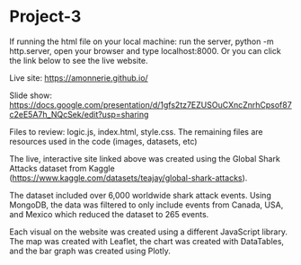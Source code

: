 # Project-3

If running the html file on your local machine: run the server, python -m http.server, open your browser and type localhost:8000. Or you can click the link below to see the live website.

Live site: https://amonnerie.github.io/

Slide show: https://docs.google.com/presentation/d/1gfs2tz7EZUSOuCXncZnrhCpsof87c2eE5A7h_NQcSek/edit?usp=sharing

Files to review: logic.js, index.html, style.css. The remaining files are resources used in the code (images, datasets, etc)

The live, interactive site linked above was created using the Global Shark Attacks dataset from Kaggle (https://www.kaggle.com/datasets/teajay/global-shark-attacks).

The dataset included over 6,000 worldwide shark attack events. Using MongoDB, the data was filtered to only include events from Canada, USA, and Mexico which reduced the dataset to 265 events. 

Each visual on the website was created using a different JavaScript library. The map was created with Leaflet, the chart was created with DataTables, and the bar graph was created using Plotly. 
